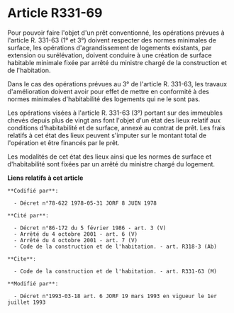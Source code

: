 # Article R331-69

Pour pouvoir faire l'objet d'un prêt conventionné, les opérations prévues à l'article R. 331-63 (1° et 3°) doivent respecter
des normes minimales de surface, les opérations d'agrandissement de logements existants, par extension ou surélévation,
doivent conduire à une création de surface habitable minimale fixée par arrêté du ministre chargé de la construction et de
l'habitation.

Dans le cas des opérations prévues au 3° de l'article R. 331-63, les travaux d'amélioration doivent avoir pour effet de
mettre en conformité à des normes minimales d'habitabilité des logements qui ne le sont pas.

Les opérations visées à l'article R. 331-63 (3°) portant sur des immeubles chevés depuis plus de vingt ans font l'objet d'un
état des lieux relatif aux conditions d'habitabilité et de surface, annexé au contrat de prêt. Les frais relatifs à cet état
des lieux peuvent s'imputer sur le montant total de l'opération et être financés par le prêt.

Les modalités de cet état des lieux ainsi que les normes de surface et d'habitabilité sont fixées par un arrêté du ministre
chargé du logement.

**Liens relatifs à cet article**

	**Codifié par**:

	  - Décret n°78-622 1978-05-31 JORF 8 JUIN 1978

	**Cité par**:

	  - Décret n°86-172 du 5 février 1986 - art. 3 (V)
	  - Arrêté du 4 octobre 2001 - art. 6 (V)
	  - Arrêté du 4 octobre 2001 - art. 7 (V)
	  - Code de la construction et de l'habitation. - art. R318-3 (Ab)

	**Cite**:

	  - Code de la construction et de l'habitation. - art. R331-63 (M)

	**Modifié par**:

	  - Décret n°1993-03-18 art. 6 JORF 19 mars 1993 en vigueur le 1er juillet 1993
